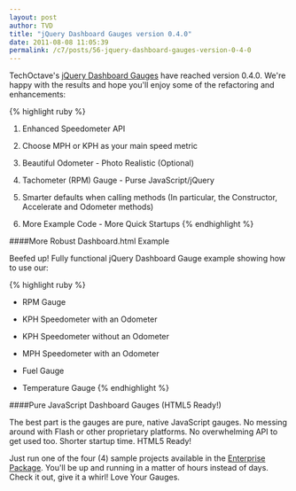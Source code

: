 ```yaml
---
layout: post
author: TVD
title: "jQuery Dashboard Gauges version 0.4.0"
date: 2011-08-08 11:05:39
permalink: /c7/posts/56-jquery-dashboard-gauges-version-0-4-0
---
```


TechOctave's [jQuery Dashboard Gauges][1] have reached version 0.4.0. We're happy with the results and hope you'll enjoy some of the refactoring and enhancements:

{% highlight ruby %}
 1. Enhanced Speedometer API
 
 2. Choose MPH or KPH as your main speed metric
 
 3. Beautiful Odometer - Photo Realistic (Optional)
 
 4. Tachometer (RPM) Gauge - Purse JavaScript/jQuery
 
 5. Smarter defaults when calling methods (In particular, the Constructor, Accelerate and Odometer methods)
 
 6. More Example Code - More Quick Startups
{% endhighlight %}

####More Robust Dashboard.html Example

Beefed up! Fully functional jQuery Dashboard Gauge example showing how to use our:

{% highlight ruby %}
 - RPM Gauge
 
 - KPH Speedometer with an Odometer
 
 - KPH Speedometer without an Odometer
 
 - MPH Speedometer with an Odometer
 
 - Fuel Gauge
 
 - Temperature Gauge
{% endhighlight %}

####Pure JavaScript Dashboard Gauges (HTML5 Ready!)

The best part is the gauges are pure, native JavaScript gauges. No messing around with Flash or other proprietary platforms. No overwhelming API to get used too. Shorter startup time. HTML5 Ready!

Just run one of the four (4) sample projects available in the [Enterprise Package][2]. You'll be up and running in a matter of hours instead of days. Check it out, give it a whirl! Love Your Gauges.


  [1]: http://techoctave.com/gauges/
  [2]: http://techoctave.com/gauges/
